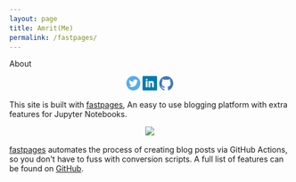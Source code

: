 ```yaml
---
layout: page
title: Amrit(Me)
permalink: /fastpages/
---
```


About

 <p align="center">
  <img src="https://raw.githubusercontent.com/asvcode/Blogs/master/images/twitter.png" width="5%" title="twitter">
  <img src="https://raw.githubusercontent.com/asvcode/Blogs/master/images/linkedin.png" width="5%" title="linkedin">
  <img src="https://raw.githubusercontent.com/asvcode/Blogs/master/images/github.png" width="5%", title="github">
</p>

This site is built with [fastpages](https://github.com/fastai/fastpages), An easy to use blogging platform with extra features for Jupyter Notebooks.
 
 <p align="center">
  <img src="https://github.com/fastai/fastpages/raw/master/images/diagram.png" width="60%">
</p>

[fastpages](https://github.com/fastai/fastpages) automates the process of creating blog posts via GitHub Actions, so you don't have to fuss with conversion scripts.  A full list of features can be found on [GitHub](https://github.com/fastai/fastpages).  



[^1]:a blogging platform that natively supports Jupyter notebooks in addition to other formats.

